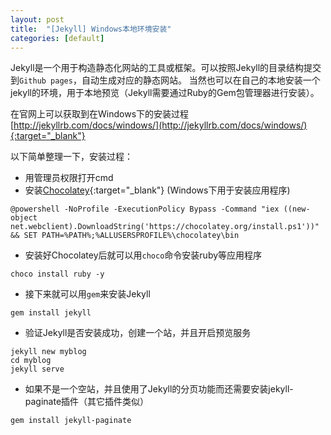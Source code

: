 ```yaml
---
layout: post
title:  "[Jekyll] Windows本地环境安装"
categories: [default]
---
```


Jekyll是一个用于构造静态化网站的工具或框架。可以按照Jekyll的目录结构提交到`Github pages`，自动生成对应的静态网站。
当然也可以在自己的本地安装一个jekyll的环境，用于本地预览（Jekyll需要通过Ruby的Gem包管理器进行安装）。

在官网上可以获取到在Windows下的安装过程 [http://jekyllrb.com/docs/windows/](http://jekyllrb.com/docs/windows/){:target="_blank"}

以下简单整理一下，安装过程：

* 用管理员权限打开cmd
* 安装[Chocolatey](https://chocolatey.org/){:target="_blank"} (Windows下用于安装应用程序) 

```
@powershell -NoProfile -ExecutionPolicy Bypass -Command "iex ((new-object net.webclient).DownloadString('https://chocolatey.org/install.ps1'))" && SET PATH=%PATH%;%ALLUSERSPROFILE%\chocolatey\bin
```

* 安装好Chocolatey后就可以用`choco`命令安装ruby等应用程序

```
choco install ruby -y
```

* 接下来就可以用`gem`来安装Jekyll

```
gem install jekyll
```

* 验证Jekyll是否安装成功，创建一个站，并且开启预览服务

```
jekyll new myblog
cd myblog
jekyll serve
```

* 如果不是一个空站，并且使用了Jekyll的分页功能而还需要安装jekyll-paginate插件（其它插件类似）

```
gem install jekyll-paginate
```
